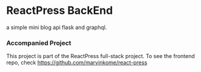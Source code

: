 # ReactPress BackEnd

a simple mini blog api flask and graphql.

### Accompanied Project
This project is part of the ReactPress full-stack project.
To see the frontend repo, check https://github.com/marvinkome/react-press
